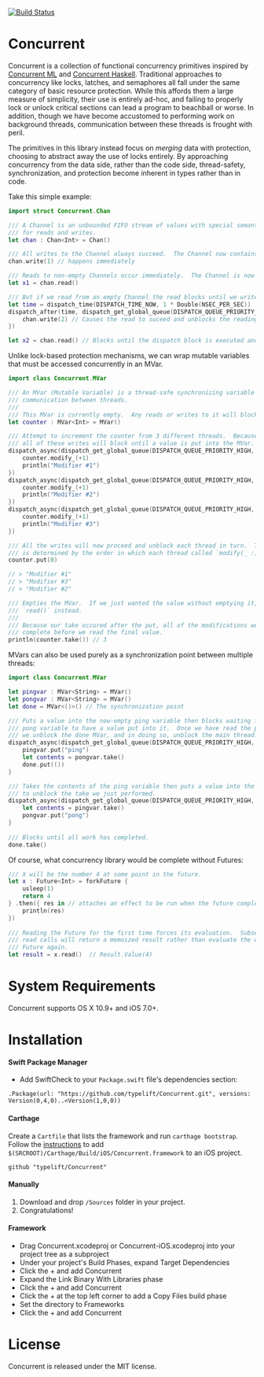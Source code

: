  [![Build Status](https://travis-ci.org/typelift/Concurrent.svg?branch=master)](https://travis-ci.org/typelift/Concurrent)

Concurrent
==========

Concurrent is a collection of functional concurrency primitives inspired by
[Concurrent ML](http://cml.cs.uchicago.edu/) and [Concurrent
Haskell](http://hackage.haskell.org/package/base-4.7.0.2/docs/Control-Concurrent.html).
Traditional approaches to concurrency like locks, latches, and semaphores all
fall under the same category of basic resource protection.  While this affords
them a large measure of simplicity, their use is entirely ad-hoc, and failing to
properly lock or unlock critical sections can lead a program to beachball or
worse.  In addition, though we have become accustomed to performing work on
background threads, communication between these threads is frought with peril.  

The primitives in this library instead focus on *merging* data with protection,
choosing to abstract away the use of locks entirely.  By approaching concurrency
from the data side, rather than the code side, thread-safety, synchronization,
and protection become inherent in types rather than in code.

Take this simple example:

```swift
import struct Concurrent.Chan

/// A Channel is an unbounded FIFO stream of values with special semantics
/// for reads and writes.
let chan : Chan<Int> = Chan()

/// All writes to the Channel always succeed.  The Channel now contains `1`.
chan.write(1) // happens immediately

/// Reads to non-empty Channels occur immediately.  The Channel is now empty.
let x1 = chan.read()

/// But if we read from an empty Channel the read blocks until we write to the Channel again.
let time = dispatch_time(DISPATCH_TIME_NOW, 1 * Double(NSEC_PER_SEC))
dispatch_after(time, dispatch_get_global_queue(DISPATCH_QUEUE_PRIORITY_HIGH, 0), {
	chan.write(2) // Causes the read to suceed and unblocks the reading thread.
})

let x2 = chan.read() // Blocks until the dispatch block is executed and the Channel becomes non-empty.
```

Unlike lock-based protection mechanisms, we can wrap mutable variables that must
be accessed concurrently in an MVar.

```swift
import class Concurrent.MVar

/// An MVar (Mutable Variable) is a thread-safe synchronizing variable that can be used for 
/// communication between threads.
/// 
/// This MVar is currently empty.  Any reads or writes to it will block until it becomes "full".
let counter : MVar<Int> = MVar()

/// Attempt to increment the counter from 3 different threads.  Because the counter is empty, 
/// all of these writes will block until a value is put into the MVar.
dispatch_async(dispatch_get_global_queue(DISPATCH_QUEUE_PRIORITY_HIGH, 0), {
	counter.modify_(+1)
	println("Modifier #1")
})
dispatch_async(dispatch_get_global_queue(DISPATCH_QUEUE_PRIORITY_HIGH, 0), {
	counter.modify_(+1)
	println("Modifier #2")
})
dispatch_async(dispatch_get_global_queue(DISPATCH_QUEUE_PRIORITY_HIGH, 0), {
	counter.modify_(+1)
	println("Modifier #3")
})

/// All the writes will now proceed and unblock each thread in turn.  The order of writes
/// is determined by the order in which each thread called `modify(_ :)`.
counter.put(0)

// > "Modifier #1"
// > "Modifier #3"
// > "Modifier #2"

/// Empties the MVar.  If we just wanted the value without emptying it, we would use
/// `read()` instead.
///
/// Because our take occured after the put, all of the modifications we made before will
/// complete before we read the final value.
println(counter.take()) // 3
```

MVars can also be used purely as a synchronization point between multiple threads:

```swift
import class Concurrent.MVar

let pingvar : MVar<String> = MVar()
let pongvar : MVar<String> = MVar()
let done = MVar<()>() // The synchronization point

/// Puts a value into the now-empty ping variable then blocks waiting for the
/// pong variable to have a value put into it.  Once we have read the pong variable,
/// we unblock the done MVar, and in doing so, unblock the main thread.
dispatch_async(dispatch_get_global_queue(DISPATCH_QUEUE_PRIORITY_HIGH, 0)) {
	pingvar.put("ping")
	let contents = pongvar.take()
	done.put(())
}

/// Takes the contents of the ping variable then puts a value into the pong variable
/// to unblock the take we just performed.
dispatch_async(dispatch_get_global_queue(DISPATCH_QUEUE_PRIORITY_HIGH, 0)) {
	let contents = pingvar.take()
	pongvar.put("pong")
}
		
/// Blocks until all work has completed.
done.take()
```

Of course, what concurrency library would be complete without Futures:

```swift
/// X will be the number 4 at some point in the future.
let x : Future<Int> = forkFuture {
	usleep(1)
	return 4
} .then({ res in // attaches an effect to be run when the future completes.
	println(res)
})
		 
/// Reading the Future for the first time forces its evaluation.  Subsequent
/// read calls will return a memoized result rather than evaluate the whole
/// Future again.
let result = x.read()  // Result.Value(4)
```

System Requirements
===================

Concurrent supports OS X 10.9+ and iOS 7.0+.

Installation
=====

#### Swift Package Manager

- Add SwiftCheck to your `Package.swift` file's dependencies section:

```
.Package(url: "https://github.com/typelift/Concurrent.git", versions: Version(0,4,0)..<Version(1,0,0))
```

#### Carthage
Create a `Cartfile` that lists the framework and run `carthage bootstrap`. Follow the [instructions](https://github.com/Carthage/Carthage#if-youre-building-for-ios) to add `$(SRCROOT)/Carthage/Build/iOS/Concurrent.framework` to an iOS project.

```
github "typelift/Concurrent"
```

#### Manually
1. Download and drop `/Sources` folder in your project.  
2. Congratulations!  

#### Framework

- Drag Concurrent.xcodeproj or Concurrent-iOS.xcodeproj into your project tree as a subproject
- Under your project's Build Phases, expand Target Dependencies
- Click the + and add Concurrent
- Expand the Link Binary With Libraries phase
- Click the + and add Concurrent
- Click the + at the top left corner to add a Copy Files build phase
- Set the directory to Frameworks
- Click the + and add Concurrent

License
=======

Concurrent is released under the MIT license.

